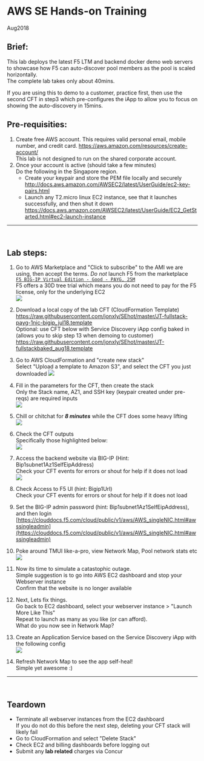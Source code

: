 # AWS SE Hands-on Training

Aug2018
<br>
## Brief:
This lab deploys the latest F5 LTM and backend docker demo web servers to showcase how F5 can auto-discover pool members as the pool is scaled horizontally.  
The complete lab takes only about 40mins.  

If you are using this to demo to a customer, practice first, then use the second CFT in step3 which pre-configures the iApp to allow you to focus on showing the auto-discovery in 15mins.  

## Pre-requisities:
1. Create free AWS account. This requires valid personal email, mobile number, and credit card.
   https://aws.amazon.com/resources/create-account/  
   This lab is not designed to run on the shared corporate account.
2. Once your account is active (should take a few minutes)  
   Do the following in the Singapore region.    
   - Create your keypair and store the PEM file locally and securely  
     http://docs.aws.amazon.com/AWSEC2/latest/UserGuide/ec2-key-pairs.html
   - Launch any T2.micro linux EC2 instance, see that it launches successfully, and then shut it down  
     https://docs.aws.amazon.com/AWSEC2/latest/UserGuide/EC2_GetStarted.html#ec2-launch-instance

---
<br>

## Lab steps:
1. Go to AWS Marketplace and "Click to subscribe" to the AMI we are using, then accept the terms. *Do not* launch F5 from the marketplace  
   [```F5 BIG-IP Virtual Edition - Good - PAYG, 25M```](https://aws.amazon.com/marketplace/pp/B079C44MFH?qid=1532871168475)  
   F5 offers a 30D tree trial which means you do not need to pay for the F5 license, only for the underlying EC2  
   ![](images/F5mktplace1.png)

2. Download a local copy of the lab CFT (CloudFormation Template)  
   https://raw.githubusercontent.com/jonxly/SEhot/master/JT-fullstack-payg-1nic-bigip_jul18.template  
   Optional: use CFT below with Service Discovery iApp config baked in (allows you to skip step 13 when demoing to customer)  
   https://raw.githubusercontent.com/jonxly/SEhot/master/JT-fullstackbaked_aug18.template

3. Go to AWS CloudFormation and "create new stack"  
   Select "Upload a template to Amazon S3", and select the CFT you just downloaded
   ![](images/cft1.png)

4. Fill in the parameters for the CFT, then create the stack  
   Only the Stack name, AZ1, and SSH key (keypair created under pre-reqs) are required inputs  
   ![](images/cft3_input.png)

5. Chill or chitchat for _**8 minutes**_ while the CFT does some heavy lifting  
   ![](images/chill.jpg)

6. Check the CFT outputs  
   Specifically those highlighted below:  
   ![](images/cft4_output.png)

7. Access the backend website via BIG-IP (Hint: Bip1subnet1Az1SelfEipAddress)  
   Check your CFT events for errors or shout for help if it does not load  
   ![](images/wsvr.png) 

8. Check Access to F5 UI (hint: Bigip1Url)  
   Check your CFT events for errors or shout for help if it does not load

9. Set the BIG-IP admin password (hint: Bip1subnet1Az1SelfEipAddress), and then login  
   [https://clouddocs.f5.com/cloud/public/v1/aws/AWS_singleNIC.html#awssingleadmin](https://clouddocs.f5.com/cloud/public/v1/aws/AWS_singleNIC.html#awssingleadmin)

10. Poke around TMUI like-a-pro, view Network Map, Pool network stats etc  
    ![](images/networkmap.png)

11. Now its time to simulate a catastophic outage.  
    Simple suggestion is to go into AWS EC2 dashboard and stop your Webserver instance  
    Confirm that the website is no longer available  

12. Next, Lets fix things.  
    Go back to EC2 dashboard, select your webserver instance > "Launch More Like This"  
    Repeat to launch as many as you like (or can afford).  
    What do you now see in Network Map?
    
13. Create an Application Service based on the Service Discovery iApp with the following config  
    ![](images/sdiapp_settings.png)

14. Refresh Network Map to see the app self-heal!  
    Simple yet awesome :)

---
<br>

## **Teardown**
- Terminate all webserver instances from the EC2 dashboard  
  If you do not do this before the next step, deleting your CFT stack will likely fail
- Go to CloudFormation and select "Delete Stack"
- Check EC2 and billing dashboards before logging out
- Submit any **lab related** charges via Concur


## 
